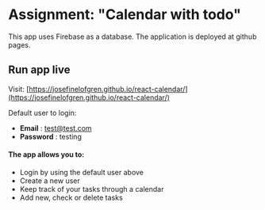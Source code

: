 # Assignment: "Calendar with todo"

This app uses Firebase as a database. The application is deployed at github pages.

## Run app live 

Visit: [https://josefinelofgren.github.io/react-calendar/](https://josefinelofgren.github.io/react-calendar/)




Default user to login: 

- **Email** : test@test.com
- **Password** : testing



#### The app allows you to:

- Login by using the default user above
- Create a new user
- Keep track of your tasks through a calendar 
- Add new, check or delete tasks


